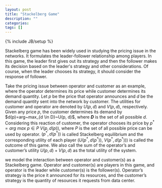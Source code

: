 ```yaml
---
layout: post
title: "Stackelberg Game"
description: ""
categories: 
tags: []
---
```

{% include JB/setup %}

Stackelberg game has been widely used in studying the pricing issue in the networks. It formulates the leader-follower relationship among players. In this game, the leader first gives out its strategy and then the follower makes its decision based on the leader's strategy and other considerations. Of course, when the leader chooses its strategy, it should consider the response of follower.

Take the pricing issue between operator and customer as an example, where the operator determines its price while customer determines its demand quantity. Let $p$ be the price that operator announces and $d$ be the demand quantity sent into the network by customer. The utilities for customer and operator are denoted by $U(p, d)$ and $V(p, d)$, respectively. Given any price $p$, the customer determines its demand by $d(p)=arg~max_{d \in D }~U(p, d)$, where **$D$** is the set of all possible $d$. Considering this reaction of customer, the operator chooses its price by $p^*=arg~max~{p \in P}$ $V(p, d(p))$, where $P$ is the set of all possible price can be used by operator. $(p^*, d(p^*))$ is called Stackelberg equilibrium and the corresponding utility of each player $(U(p^*, d(p^*))$, $V(p^*, d(p^*)))$ is called the outcome of this game. We also call the sum of the operator’s and customer’s utility $U(p, d)+ V(p, d)$ as the total utility of the system.

we model the interaction between operator and customer(s) as a Stackelberg game. Operator and customer(s) are players in this game, and operator is the leader while customer(s) is the follower(s). Operator’s strategy is the price it announced for its resources, and the customer’s strategy is the quantity of resources it requests from data center.
